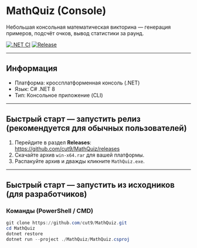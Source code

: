 # MathQuiz (Console)

Небольшая консольная математическая викторина — генерация примеров, подсчёт очков, вывод статистики за раунд.

[![.NET CI](https://github.com/cut9/MathQuiz/actions/workflows/dotnet-ci-windows.yml/badge.svg)](https://github.com/cut9/MathQuiz/actions)
[![Release](https://img.shields.io/github/v/release/cut9/MathQuiz)](https://github.com/cut9/MathQuiz/releases)

---

## Информация
- Платформа: кроссплатформенная консоль (.NET)
- Язык: C# .NET 8
- Тип: Консольное приложение (CLI)

---

## Быстрый старт — запустить релиз (рекомендуется для обычных пользователей)

1. Перейдите в раздел **Releases**: https://github.com/cut9/MathQuiz/releases  
2. Скачайте архив `win-x64.rar` для вашей платформы.  
3. Распакуйте архив и дважды кликните `MathQuiz.exe`.

---

## Быстрый старт — запустить из исходников (для разработчиков)

### Команды (PowerShell / CMD)
```powershell
git clone https://github.com/cut9/MathQuiz.git
cd MathQuiz
dotnet restore
dotnet run --project ./MathQuiz/MathQuiz.csproj
```
